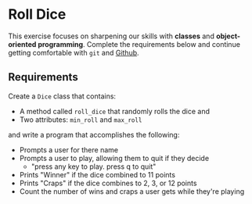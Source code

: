 # Roll Dice
This exercise focuses on sharpening our skills with **classes** and **object-oriented programming**. Complete the requirements below and continue getting comfortable with `git` and [Github](https://github.com/).

## Requirements
Create a `Dice` class that contains:
- A method called `roll_dice` that randomly rolls the dice and
- Two attributes: `min_roll` and `max_roll` 

and write a program that accomplishes the following:

- Prompts a user for there name
- Prompts a user to play, allowing them to quit if they decide
    - "press any key to play. press q to quit"
- Prints "Winner" if the dice combined to 11 points
- Prints "Craps" if the dice combines to 2, 3, or 12 points
- Count the number of wins and craps a user gets while they're playing